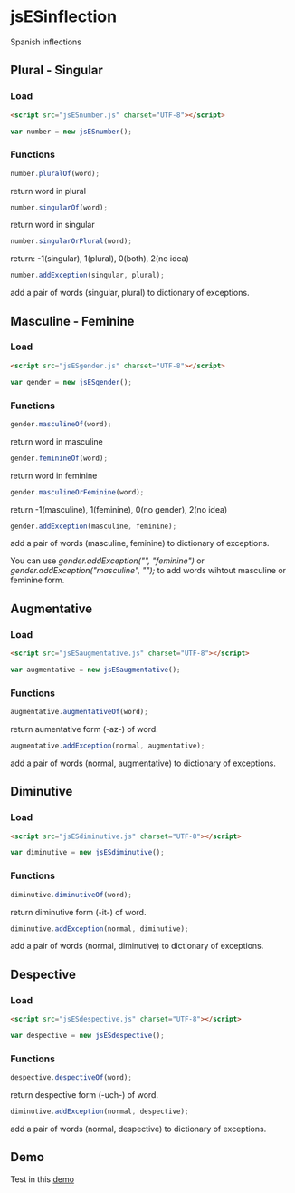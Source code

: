 # jsESinflection
Spanish inflections

## Plural - Singular

### Load

```html
<script src="jsESnumber.js" charset="UTF-8"></script>
```
```js
var number = new jsESnumber();
```

### Functions

```js
number.pluralOf(word);
```
return word in plural

```js
number.singularOf(word);
```
return word in singular

```js
number.singularOrPlural(word);
```
return: -1(singular), 1(plural), 0(both), 2(no idea)

```js
number.addException(singular, plural);
```
add a pair of words (singular, plural) to dictionary of exceptions.

## Masculine - Feminine

### Load

```html
<script src="jsESgender.js" charset="UTF-8"></script>
```
```js
var gender = new jsESgender();
```

### Functions

```js
gender.masculineOf(word);
```
return word in masculine

```js
gender.feminineOf(word);
```
return word in feminine

```js
gender.masculineOrFeminine(word);
```
return -1(masculine), 1(feminine), 0(no gender), 2(no idea)

```js
gender.addException(masculine, feminine);
```
add a pair of words (masculine, feminine) to dictionary of exceptions.

You can use *gender.addException("", "feminine")* or *gender.addException("masculine", "");* to add words wihtout masculine or feminine form.

## Augmentative

### Load

```html
<script src="jsESaugmentative.js" charset="UTF-8"></script>
```
```js
var augmentative = new jsESaugmentative();
```

### Functions

```js
augmentative.augmentativeOf(word);
```
return aumentative form (-az-) of word.

```js
augmentative.addException(normal, augmentative);
```
add a pair of words (normal, augmentative) to dictionary of exceptions.

## Diminutive

### Load

```html
<script src="jsESdiminutive.js" charset="UTF-8"></script>
```
```js
var diminutive = new jsESdiminutive();
```

### Functions

```js
diminutive.diminutiveOf(word);
```
return diminutive form (-it-) of word.


```js
diminutive.addException(normal, diminutive);
```
add a pair of words (normal, diminutive) to dictionary of exceptions.

## Despective

### Load

```html
<script src="jsESdespective.js" charset="UTF-8"></script>
```
```js
var despective = new jsESdespective();
```

### Functions

```js
despective.despectiveOf(word);
```
return despective form (-uch-) of word.


```js
diminutive.addException(normal, despective);
```
add a pair of words (normal, despective) to dictionary of exceptions.

## Demo

Test in this [demo](https://cubiwan.github.io/jsESlanguage/jsESinflection/index.html)
